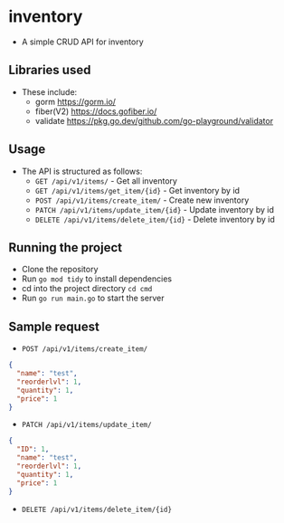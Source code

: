 # inventory

- A simple CRUD API for inventory

## Libraries used

- These include:
  - gorm <https://gorm.io/>
  - fiber(V2) <https://docs.gofiber.io/>
  - validate <https://pkg.go.dev/github.com/go-playground/validator>

## Usage

- The API is structured as follows:
  - `GET /api/v1/items/` - Get all inventory
  - `GET /api/v1/items/get_item/{id}` - Get inventory by id
  - `POST /api/v1/items/create_item/` - Create new inventory
  - `PATCH /api/v1/items/update_item/{id}` - Update inventory by id
  - `DELETE /api/v1/items/delete_item/{id}` - Delete inventory by id

## Running the project

- Clone the repository
- Run `go mod tidy` to install dependencies
- cd into the project directory `cd cmd`
- Run `go run main.go` to start the server

## Sample request

- `POST /api/v1/items/create_item/`

```json
{
  "name": "test",
  "reorderlvl": 1,
  "quantity": 1,
  "price": 1
}
```

- `PATCH /api/v1/items/update_item/`

```json
{
  "ID": 1,
  "name": "test",
  "reorderlvl": 1,
  "quantity": 1,
  "price": 1
}
```

- `DELETE /api/v1/items/delete_item/{id}`
